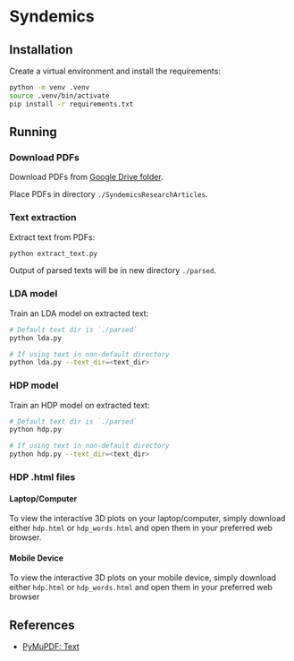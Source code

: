 # Syndemics

## Installation

Create a virtual environment and install the requirements:

```sh
python -m venv .venv
source .venv/bin/activate
pip install -r requirements.txt
```

## Running 

### Download PDFs

Download PDFs from [Google Drive folder]("https://drive.google.com/drive/folders/1iXGcp-935YK8L27EFt5YzA_Wx1R9AOzd").

Place PDFs in directory `./SyndemicsResearchArticles`.

### Text extraction

Extract text from PDFs:

```sh
python extract_text.py
```

Output of parsed texts will be in new directory `./parsed`.

### LDA model

Train an LDA model on extracted text:

```sh
# Default text dir is `./parsed`
python lda.py

# If using text in non-default directory
python lda.py --text_dir=<text_dir>
```

### HDP model

Train an HDP model on extracted text:

```sh
# Default text dir is `./parsed`
python hdp.py

# If using text in non-default directory
python hdp.py --text_dir=<text_dir>
```

### HDP .html files
#### Laptop/Computer
To view the interactive 3D plots on your laptop/computer, simply download either `hdp.html` or `hdp_words.html` and open them in your preferred web browser.

#### Mobile Device
To view the interactive 3D plots on your mobile device, simply download either `hdp.html` or `hdp_words.html` and open them in your preferred web browser

## References

- [PyMuPDF: Text](https://pymupdf.readthedocs.io/en/latest/recipes-text.html#)
